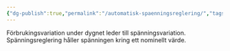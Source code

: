 ```yaml
---
{"dg-publish":true,"permalink":"/automatisk-spaenningsreglering/","tags":["elenergiteknik"]}
---
```


Förbrukingsvariation under dygnet leder till spänningsvariation. Spänningsreglering håller spänningen kring ett nominellt värde.